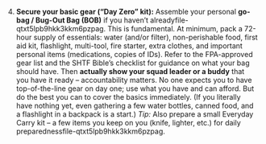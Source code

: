 4. **Secure your basic gear (“Day Zero” kit):** Assemble your personal **go-bag / Bug-Out Bag (BOB)** if you haven’t alreadyfile-qtxt5lpb9hkk3kkm6pzpag. This is fundamental. At minimum, pack a 72-hour supply of essentials: water (and/or filter), non-perishable food, first aid kit, flashlight, multi-tool, fire starter, extra clothes, and important personal items (medications, copies of IDs). Refer to the FPA-approved gear list and the SHTF Bible’s checklist for guidance on what your bag should have. Then **actually show your squad leader or a buddy** that you have it ready – accountability matters. No one expects you to have top-of-the-line gear on day one; use what you have and can afford. But do the best you can to cover the basics immediately. (If you literally have nothing yet, even gathering a few water bottles, canned food, and a flashlight in a backpack is a start.) _Tip:_ Also prepare a small Everyday Carry kit – a few items you keep on you (knife, lighter, etc.) for daily preparednessfile-qtxt5lpb9hkk3kkm6pzpag.